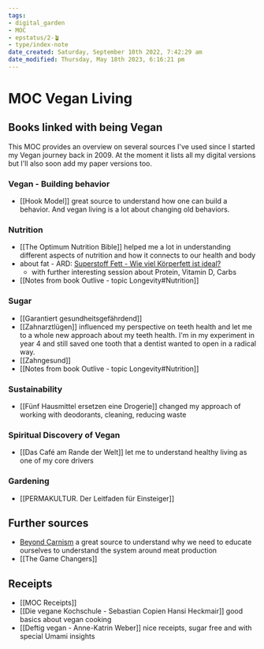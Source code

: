 ```yaml
---
tags: 
- digital_garden
- MOC
- epstatus/2-🪴
- type/index-note
date_created: Saturday, September 10th 2022, 7:42:29 am
date_modified: Thursday, May 18th 2023, 6:16:21 pm
---
```

# MOC Vegan Living

## Books linked with being Vegan
This MOC provides an overview on several sources I've used since I started my Vegan journey back in 2009. At the moment it lists all my digital versions but I'll also soon add my paper versions too.


### Vegan - Building behavior
+ [[Hook Model]] great source to understand how one can build a behavior. And vegan living is a lot about changing old behaviors.

### Nutrition
+ [[The Optimum Nutrition Bible]] helped me a lot in understanding different aspects of nutrition and how it connects to our health and body
+ about fat - ARD: [Superstoff Fett - Wie viel Körperfett ist ideal?](https://www.ardmediathek.de/video/superstoffe/superstoff-fett-wie-viel-koerperfett-ist-ideal/das-erste/Y3JpZDovL2Rhc2Vyc3RlLmRlL3N1cGVyc3RvZmYvOWVlZDdkODAtMThlYi00ZGEwLWI5OGEtZjlhNGM5MmQ0ZGEy)
	+ with further interesting session about Protein, Vitamin D, Carbs
+ [[Notes from book Outlive - topic Longevity#Nutrition]]

### Sugar
+ [[Garantiert gesundheitsgefährdend]]
+ [[Zahnarztlügen]] influenced my perspective on teeth health and let me to a whole new approach about my teeth health. I'm in my experiment in year 4 and still saved one tooth that a dentist wanted to open in a radical way.
+ [[Zahngesund]]
+ [[Notes from book Outlive - topic Longevity#Nutrition]]

### Sustainability
+ [[Fünf Hausmittel ersetzen eine Drogerie]] changed my approach of working with deodorants, cleaning, reducing waste 

### Spiritual Discovery of Vegan
+ [[Das Café am Rande der Welt]] let me to understand healthy living as one of my core drivers

### Gardening
+ [[PERMAKULTUR. Der Leitfaden für Einsteiger]]

## Further sources
+ [Beyond Carnism](https://carnism.org/) a great source to understand why we need to educate ourselves to understand the system around meat production
+ [[The Game Changers]]

## Receipts
+ [[MOC Receipts]]
+ [[Die vegane Kochschule - Sebastian Copien Hansi Heckmair]] good basics about vegan cooking
+ [[Deftig vegan - Anne-Katrin Weber]] nice receipts, sugar free and with special Umami insights